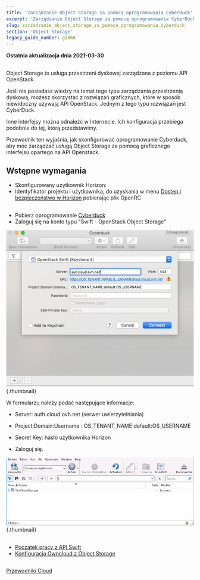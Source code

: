 ```yaml
---
title: 'Zarządzanie Object Storage za pomocą oprogramowania CyberDuck'
excerpt: 'Zarządzanie Object Storage za pomocą oprogramowania CyberDuck'
slug: zarzadzanie_object_storage_za_pomoca_oprogramowania_cyberduck
section: 'Object Storage'
legacy_guide_number: g1868
---
```


**Ostatnia aktualizacja dnia 2021-03-30**

## 
Object Storage to usługa przestrzeni dyskowej zarządzana z poziomu API OpenStack.

Jeśli nie posiadasz wiedzy na temat tego typu zarządzania przestrzenią dyskową, możesz skorzystać z rozwiązań graficznych, które w sposób niewidoczny używają API OpenStack.
Jednym z tego typu rozwiązań jest CyberDuck.

Inne interfejsy można odnaleźć w Internecie. Ich konfiguracja przebiega podobnie do tej, którą przedstawimy. 

Przewodnik ten wyjaśnia, jak skonfigurować oprogramowanie Cyberduck, aby móc zarządzać usługą Object Storage za pomocą graficznego interfejsu opartego na API Openstack.


## Wstępne wymagania

- Skonfigurowany użytkownik Horizon: []({legacy}1773)
- Identyfikator projektu i użytkownika, do uzyskania w menu 
[Dostęp i bezpieczeństwo w Horizon]({legacy}1774) pobierając plik OpenRC



## 

- Pobierz oprogramowanie [Cyberduck](https://cyberduck.io/)
- Zaloguj się na konto typu "Swift - OpenStack Object Storage"



![objectstorage-cyberduck](images/Cyberduck.png){.thumbnail}

W formularzu należy podać następujące informacje:
- Server: auth.cloud.ovh.net (serwer uwierzytelniania)
- Project:Domain:Username : OS_TENANT_NAME:default:OS_USERNAME
- Secret Key: hasło użytkownika Horizon


- Zaloguj się.

![objectstorage-cyberduck](images/img_2756.jpg){.thumbnail}


## 

- [Początek pracy z API Swift]({legacy}1916)
- [Konfiguracja Owncloud z Object Storage]({legacy}2000)




## 
[Przewodniki Cloud]({legacy}1785)

